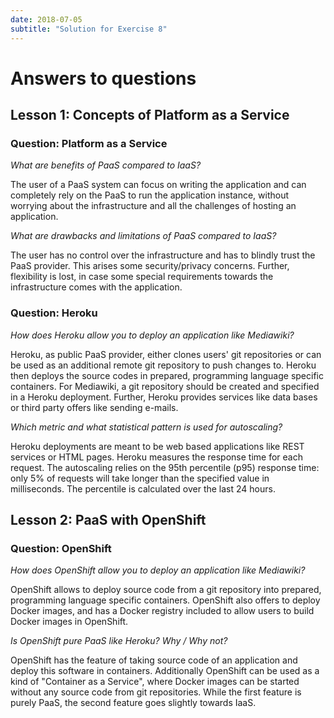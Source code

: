 ```yaml
---
date: 2018-07-05
subtitle: "Solution for Exercise 8"
---
```

# Answers to questions

## Lesson 1: Concepts of Platform as a Service

### Question: Platform as a Service

*What are benefits of PaaS compared to IaaS?*

The user of a PaaS system can focus on writing the application and can completely rely on
the PaaS to run the application instance, without worrying about the infrastructure and
all the challenges of hosting an application.

*What are drawbacks and limitations of PaaS compared to IaaS?*

The user has no control over the infrastructure and has to blindly trust the PaaS provider.
This arises some security/privacy concerns. Further, flexibility is lost, in case some special
requirements towards the infrastructure comes with the application.

### Question: Heroku

*How does Heroku allow you to deploy an application like Mediawiki?*

Heroku, as public PaaS provider, either clones users' git repositories or can be used as an additional
remote git repository to push changes to.
Heroku then deploys the source codes in prepared, programming language specific containers.
For Mediawiki, a git repository should be created and specified in a Heroku deployment. 
Further, Heroku provides services like data bases or third party offers like sending e-mails.

*Which metric and what statistical pattern is used for autoscaling?*

Heroku deployments are meant to be web based applications like REST services or HTML pages. 
Heroku measures the response time for each request. 
The autoscaling relies on the 95th percentile (p95) response time: only 5% of requests will
take longer than the specified value in milliseconds. The percentile is calculated over the last 24 hours.

## Lesson 2: PaaS with OpenShift

### Question: OpenShift

*How does OpenShift allow you to deploy an application like Mediawiki?*

OpenShift allows to deploy source code from a git repository into prepared, programming
language specific containers. OpenShift also offers to deploy Docker images, and
has a Docker registry included to allow users to build Docker images in OpenShift.

*Is OpenShift pure PaaS like Heroku? Why / Why not?*

OpenShift has the feature of taking source code of an application and deploy this software 
in containers. Additionally OpenShift can be used as a kind of "Container as a Service",
where Docker images can be started without any source code from git repositories.
While the first feature is purely PaaS, the second feature goes slightly towards IaaS.